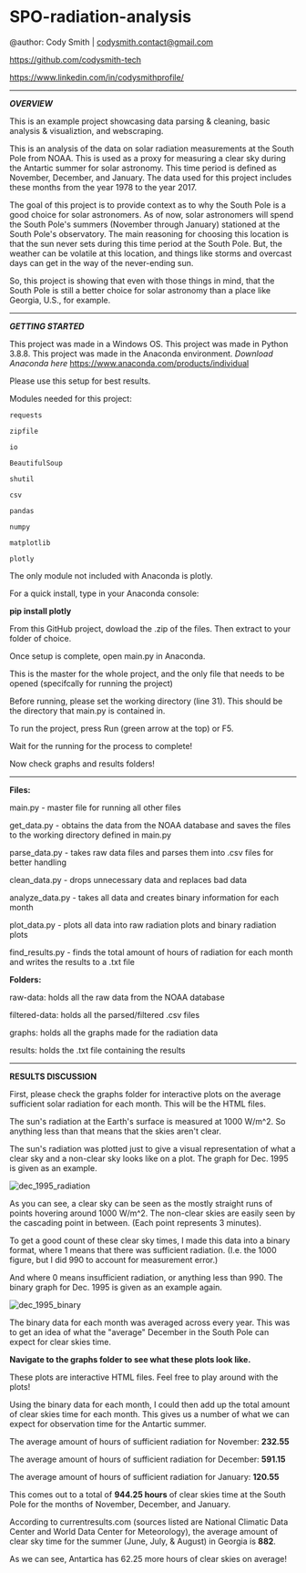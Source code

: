 # SPO-radiation-analysis

@author: Cody Smith | codysmith.contact@gmail.com

https://github.com/codysmith-tech

https://www.linkedin.com/in/codysmithprofile/

------------------------
***OVERVIEW***

This is an example project showcasing data parsing & cleaning, basic analysis & visualiztion, and webscraping.

This is an analysis of the data on solar radiation measurements at the South Pole from NOAA.
This is used as a proxy for measuring a clear sky during the Antartic summer for solar astronomy.
This time period is defined as November, December, and January.
The data used for this project includes these months from the year 1978 to the year 2017.

The goal of this project is to provide context as to why the South Pole is a good choice for solar astronomers. As of now, solar astronomers
will spend the South Pole's summers (November through January) stationed at the South Pole's observatory. The main reasoning for choosing this
location is that the sun never sets during this time period at the South Pole. But, the weather can be volatile at this location, and things like
storms and overcast days can get in the way of the never-ending sun.

So, this project is showing that even with those things in mind, that the South Pole is still a better choice for solar astronomy than a place like
Georgia, U.S., for example.

------------------------
***GETTING STARTED***

This project was made in a Windows OS.
This project was made in Python 3.8.8.
This project was made in the Anaconda environment.
*Download Anaconda here*
https://www.anaconda.com/products/individual

Please use this setup for best results.

Modules needed for this project:

	requests

	zipfile

	io

	BeautifulSoup

	shutil

	csv

	pandas

	numpy

	matplotlib

	plotly

The only module not included with Anaconda is plotly.

For a quick install, type in your Anaconda console:

**pip install plotly**

From this GitHub project, dowload the .zip of the files. Then extract to your folder of choice.

Once setup is complete, open main.py in Anaconda.

This is the master for the whole project, and the only file that needs to be opened (specifcally for running the project)

Before running, please set the working directory (line 31). This should be the directory that main.py is contained in.

To run the project, press Run (green arrow at the top) or F5.

Wait for the running for the process to complete!

Now check graphs and results folders!

------------------------
**Files:**

main.py - master file for running all other files

get_data.py - obtains the data from the NOAA database and saves the files to the working directory defined in main.py

parse_data.py - takes raw data files and parses them into .csv files for better handling

clean_data.py - drops unnecessary data and replaces bad data

analyze_data.py - takes all data and creates binary information for each month

plot_data.py - plots all data into raw radiation plots and binary radiation plots

find_results.py - finds the total amount of hours of radiation for each month and writes the results to a .txt file

**Folders:**

raw-data: holds all the raw data from the NOAA database

filtered-data: holds all the parsed/filtered .csv files

graphs: holds all the graphs made for the radiation data

results: holds the .txt file containing the results

------------------------
**RESULTS DISCUSSION**

First, please check the graphs folder for interactive plots on the average sufficient solar radiation for each month. This will be the HTML files.

The sun's radiation at the Earth's surface is measured at 1000 W/m^2.
So anything less than that means that the skies aren't clear.

The sun's radiation was plotted just to give a visual representation of what a clear sky and a non-clear sky looks like on a plot.
The graph for Dec. 1995 is given as an example.

![dec_1995_radiation](https://user-images.githubusercontent.com/58944210/146716914-785f1d91-7ebe-4b23-a210-225a000524f2.png)

As you can see, a clear sky can be seen as the mostly straight runs of points hovering around 1000 W/m^2. The non-clear skies are easily seen by the cascading point in between.
(Each point represents 3 minutes).

To get a good count of these clear sky times, I made this data into a binary format, where 1 means that there was sufficient radiation. 
(I.e. the 1000 figure, but I did 990 to account for measurement error.)

And where 0 means insufficient radiation, or anything less than 990.
The binary graph for Dec. 1995 is given as an example again.

![dec_1995_binary](https://user-images.githubusercontent.com/58944210/146717462-ed629d5b-f858-47f5-a33f-4081a7739c13.png)

The binary data for each month was averaged across every year. This was to get an idea of what the "average" December in the South Pole can expect for clear skies time.

**Navigate to the graphs folder to see what these plots look like.**

These plots are interactive HTML files. Feel free to play around with the plots!

Using the binary data for each month, I could then add up the total amount of clear skies time for each month.
This gives us a number of what we can expect for observation time for the Antartic summer.

The average amount of hours of sufficient radiation for November: **232.55**

The average amount of hours of sufficient radiation for December: **591.15**

The average amount of hours of sufficient radiation for January: **120.55**

This comes out to a total of **944.25 hours** of clear skies time at the South Pole for the months of November, December, and January.

According to currentresults.com (sources listed are National Climatic Data Center and World Data Center for Meteorology), the average
amount of clear sky time for the summer (June, July, & August) in Georgia is **882**.

As we can see, Antartica has 62.25 more hours of clear skies on average!

